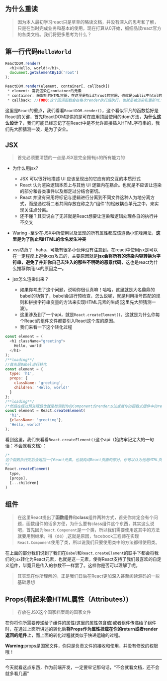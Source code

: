 ## 为什么重读

> 因为本人最初学习react只是草草的略读文档，并没有深入的思考和了解，只是在当时完成业务和基本的使用，现在打算从0开始，细细品读react官方的各类文档。我们将更多思考为什么？

## 第一行代码`HelloWorld`

```javascript
ReactDOM.render(
  <h1>Hello, world!</h1>,
  document.getElementById('root')
);
```

```javascript
ReactDOM.render(element, container[, callback])
 * element: 需要渲染在container的元素
 * container: 获取到的HTML容器，在这里是指id为root的容器，也就是public中html的div.id = 'root' 
 * callback: //TODO:这个回调函数会在每次render执行后执行，也就是被渲染和更新时,^_^这里就牵扯到react的生命周期了哦
```

这里是`React`的重点，我们看看`ReactDOM.render()`，这个看似平凡的函数恰好是React的关键，首先ReactDOM提供的是可在应用顶层使用的dom方法，**为什么这么设计？**，我们可能已经忘记了在React中是不允许直接插入HTML字符串的，我们先大胆猜测一波，是为了安全。

## JSX

> 首先必须要清楚的一点是JSX是完全拥有js的所有能力的

- 为什么用jsx?
  - JSX 可以很好地描述 UI 应该呈现出的它应有的交互的本质形式
  - React 认为渲染逻辑本质上与其他 UI 逻辑内在耦合。也就是不应该让渲染的部分和各类事件以及绑定过分结合密切。
  - React 并没有采用将标记与逻辑进行分离到不同文件这种人为地分离方式，而是通过将二者共同存放在称之为“组件”的松散耦合单元之中，来实现关注点分离。
  - 还不懂？其实说白了无非就是React想要让渲染和逻辑处理各自的执行并不交叉

- Waring
  -至少在JSX中所使用以及呈现的所有属性都应该遵循小驼峰用法，**这里是为了防止和HTML的命名发生冲突**
- xss防范？
  -haha，可能有很多小伙伴没有注意到，在react中使用jsx是可以在一定程度上避免xss攻击的，主要原因就是**jsx会将所有的渲染内容转换为字符串，避免了并非你自己去注入的那些不明确的恶意代码**，这也是react为什么推荐你用jsx的原因之一。
- jsx怎么渲染出来？
  - 如果你考虑了这个问题，说明你很认真嘛！哈哈，这里就是大名鼎鼎的babel的功劳了，babel会进行预检查，怎么说呢，就是利用括号匹配的规则和拼接字符串变量的方法来实现HTML元素的生成(这里先大胆猜测一波)。
  - 这里涉及到了一个api，就是`React.createElement()`，这就是为什么你每个React的组件文件都要引入React这个库的原因。
  - 我们来看一下这个转化过程

```javascript
const element = (
  <h1 className="greeting">
    Hello, world!
  </h1>
);
/**loading**/
//首先是Babel进行转化
const element = {
  type: 'h1',
  props: {
    className: 'greeting',
    children: 'Hello, world!'
  }
};
/**loading**/
/*然后在经过预处理后也就是检测到你的Component的render方法或者你的函数式组件中的return后便会执行这一函数*/
const element = React.createElement(
  'h1',
  {className: 'greeting'},
  'Hello, world!'
);
```

看到这里，我们来看看`React.createElement()`这个api（始终牢记尤大的一句话：不会就看文档）：

```javascript
/*
这个函数执行完后会返回一个React元素，也就构成React页面的部分，你可以认为他是HTML页面
*/
React.createElement(
  type,
  [props],
  [...children]
)
```

## 组件

> 在这里React提出了**函数组件**和**class**组件两种方式，首先你肯定会有个问题，函数组件的话多方便，为什么要有class组件这个东西，其实这么说吧，首先因为`React.Component`是一个类，所以我们需要使用这其中的方法就要用到继承，得（dé）,这就是原因，facebook工程师在实现`React.Component`使用了类，所以说我们只要使用类中的方法都得使用类。

在上面的部分我们说到了我们在`Babel`和`React.createElement`的联手下都会将我们的`jsx`转化为React元素，也就是这一元素，使得React支持了我们最喜欢的自定义组件，毕竟只是传入的参数不一样罢了。这样你是否可以理解了呢。

> 其实现在你所理解的，正是我们日后在React更加深入甚至阅读源码的一些基础思想

## Props(看起来像HTML属性（Attributes）)

> 存放在JSX这个国家档案局的国家文件

在你将你所需要传递给子组件的属性(这里的属性包含值)或者组件传递给子组件时，在通过上面所讲述的转化后**将Props作为属性挂载在你的return或者render返回的组件上**，而上面的转化过程就类似于快递运输的过程。

**Warning**:props是国家文件，你只是负责文件的接收和使用，并没有修改的权限哦！

---
今天就看这点东西，作为前端开发，一定要牢记那句话，“不会就看文档，还不会就多看几遍”
